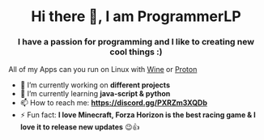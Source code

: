 <h1 align="center">Hi there 👋, I am ProgrammerLP</h1>
<h3 align="center">I have a passion for programming and I like to creating new cool things :)</h3>

All of my Apps can you run on Linux with [Wine](https://www.winehq.org/) or [Proton](https://github.com/ValveSoftware/Proton)

- 🔭 I’m currently working on **different projects**
- 🌱 I’m currently learning **java-script & python**
- 📫 How to reach me: **https://discord.gg/PXRZm3XQDb**
- ⚡ Fun fact: **I love Minecraft, Forza Horizon is the best racing game & I love it to release new updates** 😉👍

<!--<p align="center"><img align="center" src="https://github-readme-stats.vercel.app/api/top-langs/?username=programmerlp&layout=compact&theme=dark"</p>-->

<!--
**ProgrammerLP/ProgrammerLP** is a ✨ _special_ ✨ repository because its `README.md` (this file) appears on your GitHub profile.

Here are some ideas to get you started:

- 🔭 I’m currently working on ...
- 🌱 I’m currently learning ...
- 👯 I’m looking to collaborate on ...
- 🤔 I’m looking for help with ...
- 💬 Ask me about ...
- 📫 How to reach me: ...
- 😄 Pronouns: ...
- ⚡ Fun fact: ...
-->
